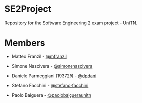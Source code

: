 # SE2Project

Repository for the Software Engineering 2 exam project - UniTN.

# Members

* Matteo Franzil - [@mfranzil](https://github.com/mfranzil/)

* Simone Nascivera - [@simonenascivera](https://github.com/SimoneNascivera)

* Daniele Parmeggiani (193729) - [@dpdani](https://github.com/dpdani)

* Stefano Facchini - [@stefano-facchini](https://github.com/stefano-facchini)

* Paolo Baiguera - [@paolobaigueraunitn](https://github.com/paolobaigueraunitn)

